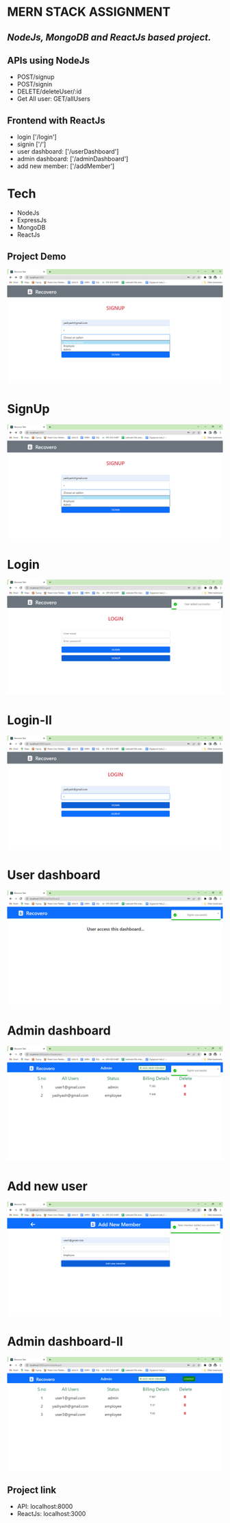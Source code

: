 # MERN STACK ASSIGNMENT

## _NodeJs, MongoDB and ReactJs based project._

## APIs using NodeJs
- POST/signup
- POST/signin
- DELETE/deleteUser/:id
- Get All user: GET/allUsers

## Frontend with ReactJs
- login ['/login']
- signin ['/']
- user dashboard: ['/userDashboard']
- admin dashboard: ['/adminDashboard']
- add new member: ['/addMember']

# Tech
- NodeJs
- ExpressJs
- MongoDB
- ReactJs

## Project Demo


<img src="https://github.com/Yashaswi-Anand/RecoveroTask/blob/master/screenshots/one.png" alt="Image">

# SignUp
![image](https://github.com/Yashaswi-Anand/RecoveroTask/blob/master/screenshots/one.png)

# Login
![image](https://github.com/Yashaswi-Anand/RecoveroTask/blob/master/screenshots/two.png)

# Login-II
![image](https://github.com/Yashaswi-Anand/RecoveroTask/blob/master/screenshots/three.png)

# User dashboard
![image](https://github.com/Yashaswi-Anand/RecoveroTask/blob/master/screenshots/four.png)

# Admin dashboard
![image](https://github.com/Yashaswi-Anand/RecoveroTask/blob/master/screenshots/five.png)

# Add new user
![image](https://github.com/Yashaswi-Anand/RecoveroTask/blob/master/screenshots/six.png)

# Admin dashboard-II
![image](https://github.com/Yashaswi-Anand/RecoveroTask/blob/master/screenshots/seven.png)




## Project link
- API: localhost:8000
- ReactJs: localhost:3000